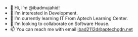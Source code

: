 - 👋 Hi, I’m @ibadmujahid!
- 👀 I’m interested in Development.
- 🌱 I’m currently learning IT From Aptech Learning Center.
- 💞️ I’m looking to collaborate on Software House.
- 📫 You can reach me with email ibad2112d@aptechgdn.net 

<!---
ibadmujahid/ibadmujahid is a ✨ special ✨ repository because its `README.md` (this file) appears on your GitHub profile.
You can click the Preview link to take a look at your changes.
--->
